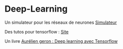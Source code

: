 # Deep-Learning

Un simulateur pour les réseaux de neurones
[Simulateur](https://playground.tensorflow.org/#activation=tanh&batchSize=10&dataset=circle&regDataset=reg-plane&learningRate=0.03&regularizationRate=0&noise=0&networkShape=4,2&seed=0.54123&showTestData=false&discretize=false&percTrainData=50&x=true&y=true&xTimesY=false&xSquared=false&ySquared=false&cosX=false&sinX=false&cosY=false&sinY=false&collectStats=false&problem=classification&initZero=false&hideText=false)

Des tutos pour tensorflow : 
[Site](https://www.tensorflow.org/tutorials)


Un livre
[Aurélien geron : Deep learning avec Tensorflow](https://www.amazon.fr/Deep-Learning-avec-TensorFlow-concrets/dp/2100759930)

